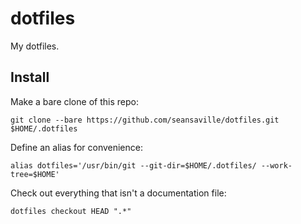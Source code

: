 # dotfiles

My dotfiles.

## Install

Make a bare clone of this repo:

```
git clone --bare https://github.com/seansaville/dotfiles.git $HOME/.dotfiles
```

Define an alias for convenience:

```
alias dotfiles='/usr/bin/git --git-dir=$HOME/.dotfiles/ --work-tree=$HOME'
```

Check out everything that isn't a documentation file:

```
dotfiles checkout HEAD ".*"
```
